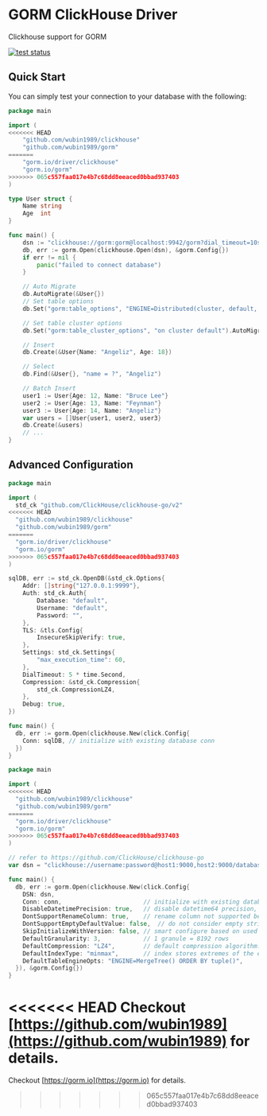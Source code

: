 # GORM ClickHouse Driver

Clickhouse support for GORM

[![test status](https://github.com/go-gorm/clickhouse/workflows/tests/badge.svg?branch=master "test status")](https://github.com/go-gorm/clickhouse/actions)

## Quick Start

You can simply test your connection to your database with the following:

```go
package main

import (
<<<<<<< HEAD
	"github.com/wubin1989/clickhouse"
	"github.com/wubin1989/gorm"
=======
	"gorm.io/driver/clickhouse"
	"gorm.io/gorm"
>>>>>>> 065c557faa017e4b7c68dd8eeaced0bbad937403
)

type User struct {
	Name string
	Age  int
}

func main() {
	dsn := "clickhouse://gorm:gorm@localhost:9942/gorm?dial_timeout=10s&read_timeout=20s"
	db, err := gorm.Open(clickhouse.Open(dsn), &gorm.Config{})
	if err != nil {
		panic("failed to connect database")
	}

	// Auto Migrate
	db.AutoMigrate(&User{})
	// Set table options
	db.Set("gorm:table_options", "ENGINE=Distributed(cluster, default, hits)").AutoMigrate(&User{})

	// Set table cluster options
	db.Set("gorm:table_cluster_options", "on cluster default").AutoMigrate(&User{})

	// Insert
	db.Create(&User{Name: "Angeliz", Age: 18})

	// Select
	db.Find(&User{}, "name = ?", "Angeliz")

	// Batch Insert
	user1 := User{Age: 12, Name: "Bruce Lee"}
	user2 := User{Age: 13, Name: "Feynman"}
	user3 := User{Age: 14, Name: "Angeliz"}
	var users = []User{user1, user2, user3}
	db.Create(&users)
	// ...
}

```

## Advanced Configuration

```go
package main

import (
  std_ck "github.com/ClickHouse/clickhouse-go/v2"
<<<<<<< HEAD
  "github.com/wubin1989/clickhouse"
  "github.com/wubin1989/gorm"
=======
  "gorm.io/driver/clickhouse"
  "gorm.io/gorm"
>>>>>>> 065c557faa017e4b7c68dd8eeaced0bbad937403
)

sqlDB, err := std_ck.OpenDB(&std_ck.Options{
	Addr: []string{"127.0.0.1:9999"},
	Auth: std_ck.Auth{
		Database: "default",
		Username: "default",
		Password: "",
	},
	TLS: &tls.Config{
		InsecureSkipVerify: true,
	},
	Settings: std_ck.Settings{
		"max_execution_time": 60,
	},
	DialTimeout: 5 * time.Second,
	Compression: &std_ck.Compression{
		std_ck.CompressionLZ4,
	},
	Debug: true,
})

func main() {
  db, err := gorm.Open(clickhouse.New(click.Config{
    Conn: sqlDB, // initialize with existing database conn
  })
}
```

```go
package main

import (
<<<<<<< HEAD
  "github.com/wubin1989/clickhouse"
  "github.com/wubin1989/gorm"
=======
  "gorm.io/driver/clickhouse"
  "gorm.io/gorm"
>>>>>>> 065c557faa017e4b7c68dd8eeaced0bbad937403
)

// refer to https://github.com/ClickHouse/clickhouse-go
var dsn = "clickhouse://username:password@host1:9000,host2:9000/database?dial_timeout=200ms&max_execution_time=60"

func main() {
  db, err := gorm.Open(clickhouse.New(click.Config{
    DSN: dsn,
    Conn: conn,                       // initialize with existing database conn
    DisableDatetimePrecision: true,   // disable datetime64 precision, not supported before clickhouse 20.4
    DontSupportRenameColumn: true,    // rename column not supported before clickhouse 20.4
    DontSupportEmptyDefaultValue: false,  // do not consider empty strings as valid default values
    SkipInitializeWithVersion: false, // smart configure based on used version
    DefaultGranularity: 3,            // 1 granule = 8192 rows
    DefaultCompression: "LZ4",        // default compression algorithm. LZ4 is lossless
    DefaultIndexType: "minmax",       // index stores extremes of the expression
    DefaultTableEngineOpts: "ENGINE=MergeTree() ORDER BY tuple()",
  }), &gorm.Config{})
}
```

<<<<<<< HEAD
Checkout [https://github.com/wubin1989](https://github.com/wubin1989) for details.
=======
Checkout [https://gorm.io](https://gorm.io) for details.
>>>>>>> 065c557faa017e4b7c68dd8eeaced0bbad937403
